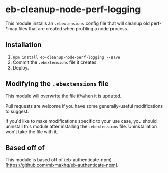 # eb-cleanup-node-perf-logging

This module installs an `.ebextensions` config file that will cleanup old
perf-*.map files that are created when profiling a node process.

## Installation

1. `npm install eb-cleanup-node-perf-logging --save`
2. Commit the `.ebextensions` file it creates.
3. Deploy.

## Modifying the `.ebextensions` file

This module will overwrite the file if/when it is updated.

Pull requests are welcome if you have some generally-useful modifications to
suggest.

If you'd like to make modifications specific to your use case, you should uninstall
this module after installing the `.ebextensions` file. Uninstallation won't take
the file with it.

## Based off of

This module is based off of (eb-authenticate-npm)[https://github.com/mixmaxhq/eb-authenticate-npm].